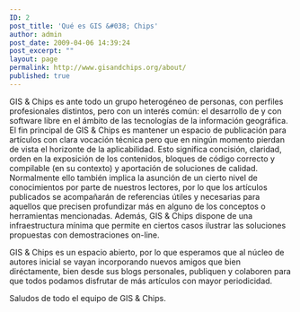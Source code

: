 ```yaml
---
ID: 2
post_title: 'Qué es GIS &#038; Chips'
author: admin
post_date: 2009-04-06 14:39:24
post_excerpt: ""
layout: page
permalink: http://www.gisandchips.org/about/
published: true
---
```

GIS &amp; Chips es ante todo un grupo heterogéneo de personas, con perfiles profesionales distintos, pero con un interés común: el desarrollo de y con software libre en el ámbito de las tecnologías de la información geográfica. El fin principal de GIS &amp; Chips es mantener un espacio de publicación para artículos con clara vocación técnica pero que en ningún momento pierdan de vista el horizonte de la aplicabilidad. Esto significa concisión, claridad, orden en la exposición de los contenidos, bloques de código correcto y compilable (en su contexto) y aportación de soluciones de calidad. Normalmente ello también implica la asunción de un cierto nivel de conocimientos por parte de nuestros lectores, por lo que los artículos publicados se acompañarán de referencias útiles y necesarias para aquellos que precisen profundizar más en alguno de los conceptos o herramientas mencionadas. Además, GIS &amp; Chips dispone de una infraestructura mínima que permite en ciertos casos ilustrar las soluciones propuestas con demostraciones on-line.

GIS &amp; Chips es un espacio abierto, por lo que esperamos que al núcleo de autores inicial se vayan incorporando nuevos amigos que bien diréctamente, bien desde sus blogs personales, publiquen y colaboren para que todos podamos disfrutar de más artículos con mayor periodicidad.

Saludos de todo el equipo de GIS &amp; Chips.